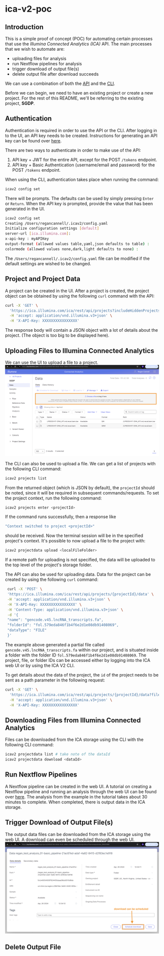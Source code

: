 # ica-v2-poc   
## Introduction   
This is a simple proof of concept (POC) for automating certain processes that use the _Illumina Connected Analytics (ICA)_ API. The main processes that we wish to automate are:   

- uploading files for analysis
- run Nextflow pipelines for analysis
- trigger download of output file(s)
- delete output file after download succeeds   

We can use a combination of both the [API](https://ica.illumina.com/ica/api/swagger/index.html#/) and the [CLI](https://help.ica.illumina.com/command-line-interface/cli-indexcommands).   

Before we can begin, we need to have an existing project or create a new project. For the rest of this README, we'll be referring to the existing project, **SGDP**.   

## Authentication
Authentication is required in order to use the API or the CLI. After logging in to the UI, an API key needs to be created. Instructions for generating an API key can be found over [here](https://help.ica.illumina.com/account-management/am-iam#api-keys).   

There are two ways to authenticate in order to make use of the API:
1. API key + JWT for the entire API, except for the POST `/tokens` endpoint.
2. API key + Basic Authentication (username/email and password) for the POST `/tokens` endpoint.    

When using the CLI, authentication takes place when running the command:
```bash
icav2 config set
```
There will be prompts. The defaults can be used by simply pressing `Enter` or `Return`. When the API key is prompted, provide the value that has been generated in the UI. 
```bash
icav2 config set
Creating /Users/regancannell/.icav2/config.yaml
Initialize configuration settings [default]
server-url [ica.illumina.com]: 
x-api-key : myAPIKey
output-format (allowed values table,yaml,json defaults to table) : 
colormode (allowed values none,dark,light defaults to none) :
```
The `/Users/regancannell/.icav2/config.yaml` file can be modified if the default settings are wished to be changed.

## Project and Project Data   
A project can be created in the UI. After a project is created, the project object can be obtained by using the following `curl` command with the API:
```bash
curl -X 'GET' \
  'https://ica.illumina.com/ica/rest/api/projects?includeHiddenProjects=false' \
  -H 'accept: application/vnd.illumina.v3+json' \
  -H 'X-API-Key: XXXXXXXXXXXXXXXX'
```
The response body will contain a JSON object with a lot of details about the project. (The object is too big to be displayed here).   

## Uploading Files to Illumina Connected Analytics   
We can use the UI to upload a file to a project.   
![Uploading File using UI](public/assets/images/upload_file_using_ui.png "Uploading File using UI")

The CLI can also be used to upload a file. We can get a list of projects with the following CLI command:
```bash
icav2 projects list
```
From the returned object (which is JSON by default), the `projectId` should be noted, since it will be required in subsequent commands/requests. To set the project context, run the following command:
```bash
icav2 projects enter <projectId>
```
If the command runs successfully, then a response like
```bash
"Context switched to project <projectId>"
```
should be received. Now the terminal session will be in the specified project's context. It's possible to now upload a file to the project with:
```bash
icav2 projectdata upload <localFileFolder>
```
If a remote path for uploading is not specified, the data will be uploaded to the top level of the project's storage folder.   

The API can also be used for uploading data. Data for the project can be created by using the following `curl` command:
```bash
 curl -X 'POST' \
 'https://ica.illumina.com/ica/rest/api/projects/{projectId}/data' \
 -H 'accept: application/vnd.illumina.v3+json' \
 -H 'X-API-Key: XXXXXXXXXXXXXXXX' \
 -H 'Content-Type: application/vnd.illumina.v3+json' \
 -d '{
 "name": "gencode.v45.lncRNA_transcripts.fa",
 "folderId": "fol.579eda846f1b4f6e2d1e08db91408069",
 "dataType": "FILE"
 }'
```
The example above generated a partial file called `gencode.v45.lncRNA_transcripts.fa` within our project, and is situated inside a folder with the folder ID `fol.579eda846f1b4f6e2d1e08db91408069`. The project, file, or folder IDs can be accessed either by logging into the ICA web UI or by using the ICA V2 CLI.   

To get details about the data of the project, the `id` of the project needs to be sent as a path parameter in the following request:
```bash
curl -X 'GET' \
  'https://ica.illumina.com/ica/rest/api/projects/{projectId}/data?filePathMatchMode=STARTS_WITH_CASE_INSENSITIVE' \
  -H 'accept: application/vnd.illumina.v3+json' \
  -H 'X-API-Key: XXXXXXXXXXXXXXXX'
```

## Downloading Files from Illumina Connected Analytics   
Files can be downloaded from the ICA storage using the CLI with the following CLI command:
```bash
icav2 projectdata list # take note of the dataId
icav2 projectdata download <dataId>
```

## Run Nextflow Pipelines   
A Nextflow pipeline can be created in the web UI. A tutorial on creating a Nextflow pipeline and running an analysis through the web UI can be found over [here](https://help.ica.illumina.com/tutorials/nextflow). The analysis from the example in the tutorial takes about 30 minutes to complete. When completed, there is output data in the ICA storage.

## Trigger Download of Output File(s)   
The output data files can be downloaded from the ICA storage using the web UI. A download can even be scheduled through the web UI.   
![Schedule Download through Web UI](public/assets/images/download_scheduled_with_ui.png "Schedule Download through Web UI")

## Delete Output File   

